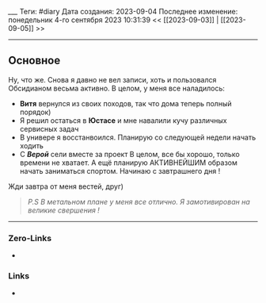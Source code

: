 *___*
Теги: #diary
Дата создания: 2023-09-04
Последнее изменение: понедельник 4-го сентября 2023 10:31:39
<< [[2023-09-03]] | [[2023-09-05]] >> 
___
## Основное

Ну, что же. Снова я давно не вел записи, хоть и пользовался Обсидианом весьма активно. 
В целом, у меня все наладилось:
- **Витя** вернулся из своих походов, так что дома теперь полный порядок)
- Я решил остаться в **Юстасе** и мне навалили кучу различных сервисных задач
- В универе я восстанвоился. Планирую со следующей недели начать ходить 
- С ***Верой*** сели вместе за проект
В целом, все бы хорошо, только времени не хватает. А ещё планирую АКТИВНЕЙШИМ образом начать заниматься спортом. Начинаю с завтрашнего дня !

Жди завтра от меня вестей, друг) 

> *P.S  В метальном плане у меня все отлично. Я замотивирован на великие свершения !*
___
### Zero-Links
- 

### Links
- 